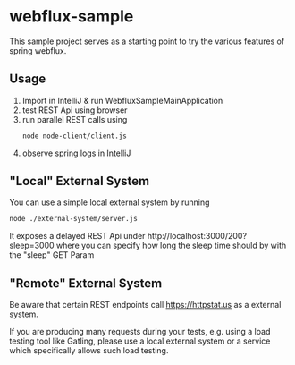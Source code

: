 # webflux-sample

This sample project serves as a starting point to try the various features of spring webflux.

## Usage
1. Import in IntelliJ & run WebfluxSampleMainApplication
4. test REST Api using browser
5. run parallel REST calls using 
    ```bash 
    node node-client/client.js
    ```
6. observe spring logs in IntelliJ

## "Local" External System
You can use a simple local external system by running 
```bash
node ./external-system/server.js
```
It exposes a delayed REST Api under http://localhost:3000/200?sleep=3000 where you can specify how long the sleep time should by with the "sleep" GET Param


## "Remote" External System
Be aware that certain REST endpoints call https://httpstat.us as a external system. 

If you are producing many requests during your tests, e.g. using a load testing tool like Gatling, please use a local external system or a service which specifically allows such load testing.
